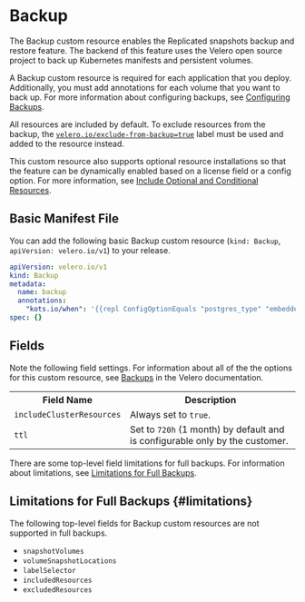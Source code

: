 # Backup

The Backup custom resource enables the Replicated snapshots backup and restore feature. The backend of this feature uses the Velero open source project to back up Kubernetes manifests and persistent volumes.

A Backup custom resource is required for each application that you deploy. Additionally, you must add annotations for each volume that you want to back up. For more information about configuring backups, see [Configuring Backups](/vendor/snapshots-configuring-backups).

All resources are included by default. To exclude resources from the backup, the [`velero.io/exclude-from-backup=true`](https://velero.io/docs/v1.5/resource-filtering/#veleroioexclude-from-backuptrue) label must be used and added to the resource instead.

This custom resource also supports optional resource installations so that the feature can be dynamically enabled based on a license field or a config option. For more information, see [Include Optional and Conditional Resources](/vendor/packaging-include-resources).

## Basic Manifest File

You can add the following basic Backup custom resource (`kind: Backup`, `apiVersion: velero.io/v1`) to your release. 

```yaml
apiVersion: velero.io/v1
kind: Backup
metadata:
  name: backup
  annotations:
    "kots.io/when": '{{repl ConfigOptionEquals "postgres_type" "embedded_postgres" }}'
spec: {}
```

## Fields

Note the following field settings. For information about all of the the options for this custom resource, see [Backups](https://velero.io/docs/v1.10/api-types/backup/) in the Velero documentation.

<table>
  <tr>
    <th width="30%">Field Name</th>
    <th width="70%">Description</th>
  </tr>
  <tr>
    <td><code>includeClusterResources</code></td>
    <td>Always set to <code>true</code>.</td>
  </tr>
  <tr>
    <td><code>ttl</code></td>
    <td>Set to <code>720h</code> (1 month) by default and is configurable only by the customer.</td>
  </tr>
</table>

There are some top-level field limitations for full backups. For information about limitations, see [Limitations for Full Backups](#limitations).

## Limitations for Full Backups {#limitations}

The following top-level fields for Backup custom resources are not supported in full backups.

- `snapshotVolumes`
- `volumeSnapshotLocations`
- `labelSelector`
- `includedResources`
- `excludedResources`